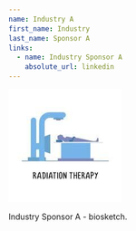 ```yaml
---
name: Industry A
first_name: Industry
last_name: Sponsor A
links:
  - name: Industry Sponsor A
    absolute_url: linkedin
---
```


<img src="/assets/images/unknown-rt.jpeg" alt="Industry Sponsor A" width="200"/>

Industry Sponsor A - biosketch.